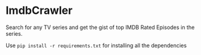 # ImdbCrawler
Search for any TV series and get the gist of top IMDB Rated Episodes in the series.


 Use `pip install -r requirements.txt` for installing all the dependencies
